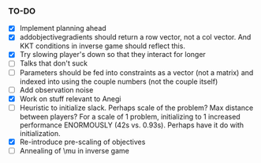### TO-DO

- [x] Implement planning ahead 
- [x] addobjectivegradients should return a row vector, not a col vector. And KKT conditions in inverse game should reflect this. 
- [x] Try slowing player's down so that they interact for longer
- [ ] Talks that don't suck 
- [ ] Parameters should be fed into constraints as a vector (not a matrix) and indexed into using the couple numbers (not the couple itself)
- [ ] Add observation noise 
- [x] Work on stuff relevant to Anegi 
- [ ] Heuristic to initialize slack. Perhaps scale of the problem? Max distance between players? For a scale of 1 problem, initializing to 1 increased performance ENORMOUSLY (42s vs. 0.93s). Perhaps have it do with initialization.
- [x] Re-introduce pre-scaling of objectives
- [ ] Annealing of \mu in inverse game
